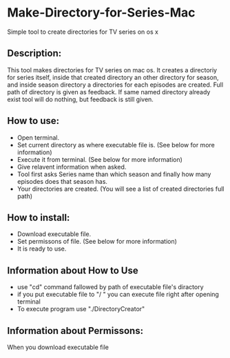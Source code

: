 # Make-Directory-for-Series-Mac
Simple tool to create directories for TV series on os x

Description:
------------
This tool makes directories for TV series on mac os. It creates a directoriy for series itself, inside that created directory an other directory for season, and inside season directory a directories for each episodes are created. Full path of directory is given as feedback. If same named directory already exist tool will do nothing, but feedback is still given.

How to use:
-----------
* Open terminal.
* Set current directory as where executable file is. (See below for more information)
* Execute it from terminal. (See below for more information)
* Give relavent information when asked.
* Tool first asks Series name than which season and finally how many episodes does that season has.
* Your directories are created. (You will see a list of created directories full path)

How to install:
---------------
* Download executable file.
* Set permissons of file. (See below for more information)
* It is ready to use.

Information about How to Use
----------------------------
* use "cd" command fallowed by path of executable file's diractory
* if you put executable file to "/ " you can execute file right after opening terminal
* To execute program use "./DirectoryCreator"

Information about Permissons:
-----------------------------
When you download executable file 
